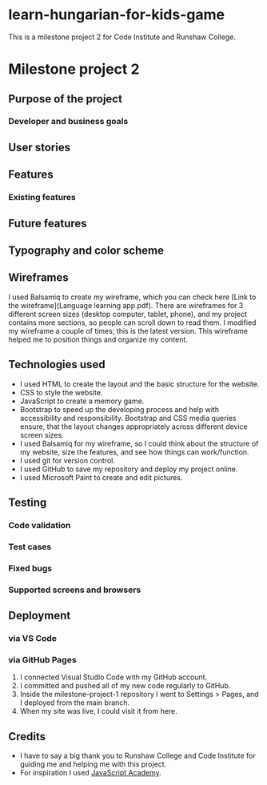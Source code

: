 # learn-hungarian-for-kids-game
This is a milestone project 2 for Code Institute and Runshaw College.

# Milestone project 2
## Purpose of the project
### Developer and business goals
## User stories
## Features
### Existing features
## Future features
## Typography and color scheme
## Wireframes
I used Balsamiq to create my wireframe, which you can check here [Link to the wireframe](Language learning app.pdf). There are wireframes for 3 different screen sizes (desktop computer, tablet, phone), and my project contains more sections, so people can scroll down to read them. I modified my wireframe a couple of times; this is the latest version. This wireframe helped me to position things and organize my content.
## Technologies used
* I used HTML to create the layout and the basic structure for the website.
* CSS to style the website.
* JavaScript to create a memory game.
* Bootstrap to speed up the developing process and help with accessibility and responsibility. Bootstrap and CSS media queries ensure, that the layout changes appropriately across different device screen sizes.
* I used Balsamiq for my wireframe, so I could think about the structure of my website, size the features, and see how things can work/function.
* I used git for version control.
* I used GitHub to save my repository and deploy my project online.
* I used Microsoft Paint to create and edit pictures.
## Testing
### Code validation
### Test cases
### Fixed bugs
### Supported screens and browsers
## Deployment
### via VS Code
### via GitHub Pages
1. I connected Visual Studio Code with my GitHub account.
2. I committed and pushed all of my new code regularly to GitHub.
3. Inside the milestone-project-1 repository I went to Settings > Pages, and I deployed from the main branch.
4. When my site was live, I could visit it from here.
## Credits
* I have to say a big thank you to Runshaw College and Code Institute for guiding me and helping me with this project.
* For inspiration I used [JavaScript Academy](https://www.youtube.com/watch?v=xWdkt6KSirw).